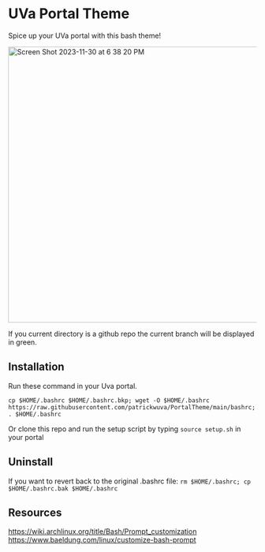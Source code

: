 # UVa Portal Theme
Spice up your UVa portal with this bash theme!

<img width="560" alt="Screen Shot 2023-11-30 at 6 38 20 PM" src="https://github.com/patrickwuva/PortalTheme/assets/91228237/7e0f383d-9d8a-456f-818d-65f1e2463f82">

If you current directory is a github repo the current branch will be displayed in green.

## Installation

Run these command in your Uva portal.

```cp $HOME/.bashrc $HOME/.bashrc.bkp; wget -O $HOME/.bashrc https://raw.githubusercontent.com/patrickwuva/PortalTheme/main/bashrc; . $HOME/.bashrc```

Or clone this repo and run the setup script by typing
```source setup.sh``` in your portal
## Uninstall
If you want to revert back to the original .bashrc file:
```rm $HOME/.bashrc; cp $HOME/.bashrc.bak $HOME/.bashrc```

## Resources
https://wiki.archlinux.org/title/Bash/Prompt_customization
https://www.baeldung.com/linux/customize-bash-prompt
